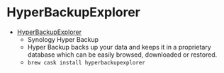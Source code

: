 # HyperBackupExplorer
- [HyperBackupExplorer](https://www.synology.com/en-us/dsm/feature/hyper_backup)
  -  Synology Hyper Backup
  - Hyper Backup backs up your data and keeps it in a proprietary database which can be easily browsed, downloaded or restored.
  - `brew cask install hyperbackupexplorer`
